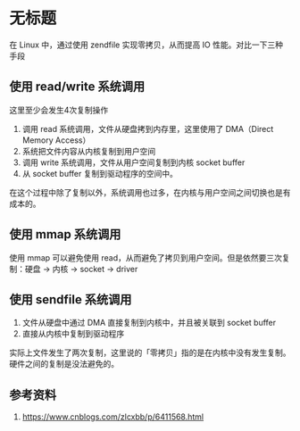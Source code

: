 # 无标题

<!--
ID: 91f01529-6d38-440f-8023-59cf126f8ac1
Status: draft
Date: 2020-07-29T23:37:30
Modified: 2020-07-29T23:37:30
wp_id: 1585
-->

在 Linux 中，通过使用 zendfile 实现零拷贝，从而提高 IO 性能。对比一下三种手段

## 使用 read/write 系统调用

这里至少会发生4次复制操作

1. 调用 read 系统调用，文件从硬盘拷到内存里，这里使用了 DMA（Direct Memory Access）
2. 系统把文件内容从内核复制到用户空间
3. 调用 write 系统调用，文件从用户空间复制到内核 socket buffer
4. 从 socket buffer 复制到驱动程序的空间中。

在这个过程中除了复制以外，系统调用也过多，在内核与用户空间之间切换也是有成本的。

## 使用 mmap 系统调用

使用 mmap 可以避免使用 read，从而避免了拷贝到用户空间。但是依然要三次复制：硬盘 -> 内核 -> socket -> driver

## 使用 sendfile 系统调用

1. 文件从硬盘中通过 DMA 直接复制到内核中，并且被关联到 socket buffer
2. 直接从内核中复制到驱动程序

实际上文件发生了两次复制，这里说的「零拷贝」指的是在内核中没有发生复制。硬件之间的复制是没法避免的。

## 参考资料

1. https://www.cnblogs.com/zlcxbb/p/6411568.html